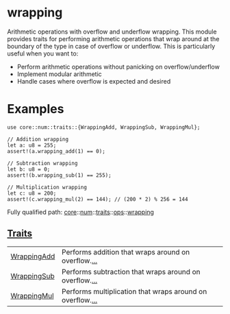 # wrapping

Arithmetic operations with overflow and underflow wrapping.
This module provides traits for performing arithmetic operations that wrap around at the
boundary of the type in case of overflow or underflow. This is particularly useful when you want
to:
- Perform arithmetic operations without panicking on overflow/underflow
- Implement modular arithmetic
- Handle cases where overflow is expected and desired
# Examples

```cairo
use core::num::traits::{WrappingAdd, WrappingSub, WrappingMul};

// Addition wrapping
let a: u8 = 255;
assert!(a.wrapping_add(1) == 0);

// Subtraction wrapping
let b: u8 = 0;
assert!(b.wrapping_sub(1) == 255);

// Multiplication wrapping
let c: u8 = 200;
assert!(c.wrapping_mul(2) == 144); // (200 * 2) % 256 = 144
```

Fully qualified path: [core](./core.md)::[num](./core-num.md)::[traits](./core-num-traits.md)::[ops](./core-num-traits-ops.md)::[wrapping](./core-num-traits-ops-wrapping.md)


[Traits](./core-num-traits-ops-wrapping-traits.md)
 ---
| | |
|:---|:---|
| [WrappingAdd](./core-num-traits-ops-wrapping-WrappingAdd.md) | Performs addition that wraps around on overflow.[...](./core-num-traits-ops-wrapping-WrappingAdd.md) |
| [WrappingSub](./core-num-traits-ops-wrapping-WrappingSub.md) | Performs subtraction that wraps around on overflow.[...](./core-num-traits-ops-wrapping-WrappingSub.md) |
| [WrappingMul](./core-num-traits-ops-wrapping-WrappingMul.md) | Performs multiplication that wraps around on overflow.[...](./core-num-traits-ops-wrapping-WrappingMul.md) |
